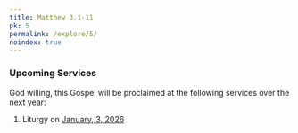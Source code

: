 ```yaml
---
title: Matthew 3.1-11
pk: 5
permalink: /explore/5/
noindex: true
---
```


### Upcoming Services

God willing, this Gospel will be proclaimed at the following services over the next year:


1. Liturgy on [January,  3, 2026](https://orthocal.info/readings/gregorian/2026/01/03/)
